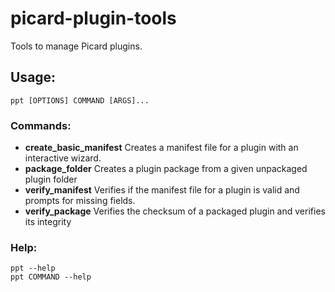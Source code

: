 # picard-plugin-tools
Tools to manage Picard plugins.

## Usage:
    ppt [OPTIONS] COMMAND [ARGS]...

### Commands:
* **create_basic_manifest**     Creates a manifest file for a plugin with an interactive wizard.
* **package_folder**            Creates a plugin package from a given unpackaged plugin folder
* **verify_manifest**           Verifies if the manifest file for a plugin is valid and prompts for missing fields.
* **verify_package**            Verifies the checksum of a packaged plugin and verifies its integrity

### Help:
    ppt --help
    ppt COMMAND --help
